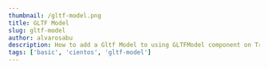 ```yaml
---
thumbnail: /gltf-model.png
title: GLTF Model
slug: gltf-model
author: alvarosabu
description: How to add a Gltf Model to using GLTFModel component on TresJS
tags: ['basic', 'cientos', 'gltf-model']
---
```


<gltf />
